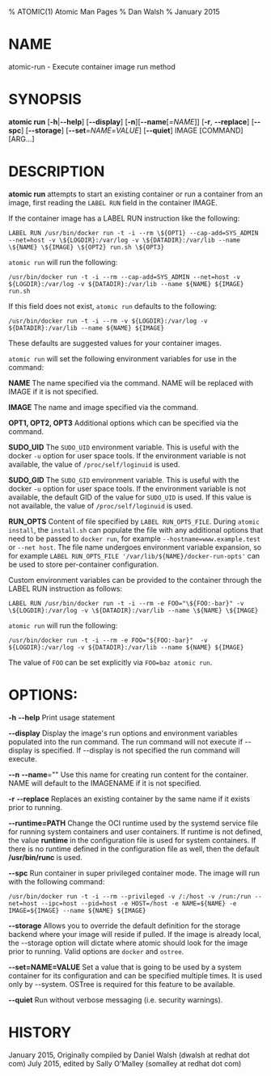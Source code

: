 % ATOMIC(1) Atomic Man Pages
% Dan Walsh
% January 2015
# NAME
atomic-run - Execute container image run method

# SYNOPSIS
**atomic run**
[**-h**|**--help**]
[**--display**]
[**-n**][**--name**[=*NAME*]]
[**-r**, **--replace**]
[**--spc**]
[**--storage**]
[**--set**=*NAME*=*VALUE*]
[**--quiet**]
IMAGE [COMMAND] [ARG...]

# DESCRIPTION
**atomic run** attempts to start an existing container or run a container
from an image,  first reading the `LABEL RUN` field in the container IMAGE.


If the container image has a LABEL RUN instruction like the following:

`LABEL RUN /usr/bin/docker run -t -i --rm \${OPT1} --cap-add=SYS_ADMIN --net=host -v \${LOGDIR}:/var/log -v \${DATADIR}:/var/lib --name \${NAME} \${IMAGE} \${OPT2} run.sh \${OPT3}`

`atomic run` will run the following:

`/usr/bin/docker run -t -i --rm --cap-add=SYS_ADMIN --net=host -v ${LOGDIR}:/var/log -v ${DATADIR}:/var/lib --name ${NAME} ${IMAGE} run.sh`

If this field does not exist, `atomic run` defaults to the following:

`/usr/bin/docker run -t -i --rm -v ${LOGDIR}:/var/log -v ${DATADIR}:/var/lib --name ${NAME} ${IMAGE}`

These defaults are suggested values for your container images.

`atomic run` will set the following environment variables for use in the command:

**NAME**
  The name specified via the command.  NAME will be replaced with IMAGE if it is not specified.

**IMAGE**
  The name and image specified via the command.

**OPT1, OPT2, OPT3**
  Additional options which can be specified via the command.

**SUDO_UID**
  The `SUDO_UID` environment variable.  This is useful with the docker `-u` option for user space tools.  If the environment variable is not available, the value of `/proc/self/loginuid` is used.

**SUDO_GID**
  The `SUDO_GID` environment variable.  This is useful with the docker `-u` option for user space tools.  If the environment variable is not available, the default GID of the value for `SUDO_UID` is used.  If this value is not available, the value of `/proc/self/loginuid` is used.

**RUN_OPTS**
  Content of file specified by `LABEL RUN_OPTS_FILE`.  During `atomic install`, the `install.sh` can populate the file with any additional options that need to be passed to `docker run`, for example `--hostname=www.example.test` or `--net host`. The file name undergoes environment variable expansion, so for example `LABEL RUN_OPTS_FILE '/var/lib/${NAME}/docker-run-opts'` can be used to store per-container configuration.

Custom environment variables can be provided to the container through the LABEL RUN instruction as follows:

`LABEL RUN /usr/bin/docker run -t -i --rm -e FOO="\${FOO:-bar}" -v \${LOGDIR}:/var/log -v \${DATADIR}:/var/lib --name \${NAME} \${IMAGE}`

`atomic run` will run the following:

`/usr/bin/docker run -t -i --rm -e FOO="${FOO:-bar}"  -v ${LOGDIR}:/var/log -v ${DATADIR}:/var/lib --name ${NAME} ${IMAGE}`

The value of `FOO` can be set explicitly via `FOO=baz atomic run`.

# OPTIONS:
**-h** **--help**
  Print usage statement

**--display**
  Display the image's run options and environment variables populated into the run command.
The run command will not execute if --display is specified.
If --display is not specified the run command will execute.

**--n** **--name**=""
   Use this name for creating run content for the container.
NAME will default to the IMAGENAME if it is not specified.

**-r** **--replace**
   Replaces an existing container by the same name if it exists prior to running.

**--runtime=PATH**
   Change the OCI runtime used by the systemd service file for running
   system containers and user containers.  If runtime is not defined, the
   value **runtime** in the configuration file is used for system
   containers.  If there is no runtime defined in the configuration file
   as well, then the default **/usr/bin/runc** is used.
   
**--spc**
  Run container in super privileged container mode.  The image will run with the following command:

`/usr/bin/docker run -t -i --rm --privileged -v /:/host -v /run:/run --net=host --ipc=host --pid=host -e HOST=/host -e NAME=${NAME} -e IMAGE=${IMAGE} --name ${NAME} ${IMAGE}`

**--storage**
   Allows you to override the default definition for the storage backend where your image will reside if pulled.  If the image is already local,
the --storage option will dictate where atomic should look for the image prior to running. Valid options are `docker` and `ostree`.

**--set=NAME=VALUE**
Set a value that is going to be used by a system container for its
configuration and can be specified multiple times.  It is used only
by --system.  OSTree is required for this feature to be available.


**--quiet**
  Run without verbose messaging (i.e. security warnings).

# HISTORY
January 2015, Originally compiled by Daniel Walsh (dwalsh at redhat dot com)
July 2015, edited by Sally O'Malley (somalley at redhat dot com)
